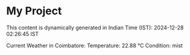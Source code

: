 # My Project

This content is dynamically generated in Indian Time (IST): 2024-12-28 02:26:45 IST


Current Weather in Coimbatore:
Temperature: 22.88 °C
Condition: mist
